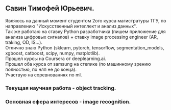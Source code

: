 ## Савин Тимофей Юрьевич. 

Являюсь на данный момент студентом 2ого курса магистратуры ТГУ, по направлению "Искусственный интеллект и анализ данных".   
Так же работаю на ставку Python разработчика (пишем приложение для анализа цифровых сигналов) + ставку image processing engineer (AR, traking, OD, IS...).   
Отлично знаю Python (sklearn, pytorch, tensorflow, segmentation_models, xgboost, catboost, scipy, numpy, matplotlib).   
Прошел курсы на Coursera от deeplearning.ai.  
Прошел оба курса от samsung на степике (по машинному зрению полностью, по нлп не до конца).    
Участвую на соревнованиях по ml.

### Текущая научная работа - object tracking. 
### Основная сфера интересов - image recognition. 
